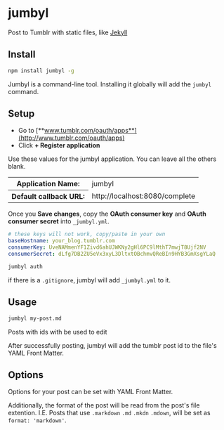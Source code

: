 # jumbyl

Post to Tumblr with static files, like [Jekyll](http://github.com/mojombo/jekyll)

## Install

``` bash
npm install jumbyl -g
```

Jumbyl is a command-line tool. Installing it globally will add the `jumbyl` command.

## Setup

+ Go to [**www.tumblr.com/oauth/apps**](http://www.tumblr.com/oauth/apps)
+ Click **+ Register application**

Use these values for the jumbyl application. You can leave all the others blank.

<table>
  <tr><th>Application Name:</th><td>jumbyl</td></tr>
  <tr><th>Default callback URL:</th><td>http://localhost:8080/complete</td></tr>
</table>

Once you **Save changes**, copy the **OAuth consumer key** and **OAuth consumer secret** into `_jumbyl.yml`.

``` yaml
# these keys will not work, copy/paste in your own
baseHostname: your_blog.tumblr.com
consumerKey: UveNAMmenYF1Zivd6ahUJWKNy2gHl6PC9lMthT7mwjT8Ujf2NV
consumerSecret: dLfg7DB2ZU5eVx3xyL3DltxtOBchmvQReBIn9HYB3GmXsgYLaQ
```

``` bash
jumbyl auth
```

if there is a `.gitignore`, jumbyl will add `_jumbyl.yml` to it.

## Usage

``` bash
jumbyl my-post.md
```

Posts with ids with be used to edit

After successfully posting, jumbyl will add the tumblr post id to the file's YAML Front Matter.

## Options

Options for your post can be set with YAML Front Matter.

Additionally, the format of the post will be read from the post's file extention. I.E. Posts that use `.markdown` `.md` `.mkdn` `.mdown`, will be set as `format: 'markdown'`.
